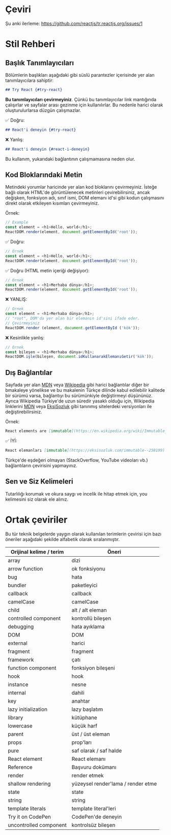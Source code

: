 # Çeviri

Şu anki ilerleme: https://github.com/reactjs/tr.reactjs.org/issues/1

# Stil Rehberi

## Başlık Tanımlayıcıları

Bölümlerin başlıkları aşağıdaki gibi süslü parantezler içerisinde yer alan tanımlayıcılara sahiptir:

```md
## Try React {#try-react}
```

**Bu tanımlayıcıları çevirmeyiniz**. Çünkü bu tanımlayıcılar link mantığında çalışırlar ve sayfalar arası gezinme için kullanılırlar. Bu nedenle harici olarak oluşturulurlarsa düzgün çalışmazlar. 

✅ Doğru:

```md
## React'i deneyin {#try-react}
```

❌ Yanlış:

```md
## React'i deneyin {#react-i-deneyin}
```

Bu kullanım, yukarıdaki bağlantının çalışmamasına neden olur.

## Kod Bloklarındaki Metin

Metindeki yorumlar haricinde yer alan kod bloklarını çevirmeyiniz. İsteğe bağlı olarak HTML'de görüntülenecek metinleri çevirebilirsiniz, ancak değişken, fonksiyon adı, sınıf ismi, DOM elemanı id'si gibi kodun çalışmasını direkt olarak etkileyen kısımları çevirmeyiniz. 

Örnek:
```js
// Example
const element = <h1>Hello, world</h1>;
ReactDOM.render(element, document.getElementById('root'));
```

✅ Doğru:

```js
// Örnek
const element = <h1>Hello, world</h1>;
ReactDOM.render(element, document.getElementById('root'));
```

✅ Doğru (HTML metin içeriği değişiyor):

```js
// Örnek
const element = <h1>Merhaba dünya</h1>;
ReactDOM.render(element, document.getElementById('root'));
```

❌ YANLIŞ:

```js
// Örnek
const element = <h1>Merhaba dünya</h1>;
// "root", DOM'da yer alan bir elemanın id'sini ifade eder.
// Çevirmeyiniz
ReactDOM.render (element, document.getElementById ('kök'));
```

❌ Kesinlikle yanlış:

```js
// Örnek
const bileşen = <h1>Merhaba dünya</h1>;
ReactDOM.işle(bileşen, document.idKullanarakElemanıGetir('kök'));
```

## Dış Bağlantılar

Sayfada yer alan [MDN] veya [Wikipedia] gibi harici bağlantılar diğer bir bmakaleye yönelikse ve bu makalenin Türkçe dilinde kabul edilebilir kalitede bir sürümü varsa, bağlantıyı bu sürümünkiyle değiştirmeyi düşününüz. Ayrıca Wikipedia Türkiye'de uzun süredir yasaklı olduğu için, Wikipedia linklerini [MDN] veya [EksiSozluk] gibi tanınmış sitelerdeki versiyonları ile değiştirebilirsiniz.

[MDN]: https://developer.mozilla.org/en-US/
[Wikipedia]: https://en.wikipedia.org/wiki/Main_Page
[EksiSozluk]: https://eksisozluk.com/

Örnek:

```md
React elements are [immutable](https://en.wikipedia.org/wiki/Immutable_object).
```

✅ İYİ:

```md
React elemanları [immutable](https://eksisozluk.com/immutable--258199)'dır.
```

Türkçe'de eşdeğeri olmayan (StackOverflow, YouTube videoları vb.) bağlantıların çevirisini yapmayınız.

## Sen ve Siz Kelimeleri

Tutarlılığı korumak ve okura saygı ve incelik ile hitap etmek için, you kelimesini siz olarak ele alınız.

# Ortak çeviriler

Bu tür teknik belgelerde yaygın olarak kullanılan terimlerin çevirisi için bazı öneriler aşağıdaki şekilde alfabetik olarak sıralanmıştır.

| Orijinal kelime / terim   | Öneri |
| ------------------------- | ---------- |
| array                     | dizi |
| arrow function            | ok fonksiyonu |
| bug                       | hata |
| bundler                   | paketleyici |
| callback                  | callback |
| camelCase                 | camelCase |
| child                     | alt / alt eleman |
| controlled component      | kontrollü bileşen |
| debugging                 | hata ayıklama |
| DOM                       | DOM |
| external                  | harici |
| fragment                  | fragment |
| framework                 | çatı |
| function component        | fonksiyon bileşeni |
| hook                      | hook |
| instance                  | nesne |
| internal                  | dahili |
| key                       | anahtar |
| lazy initialization       | lazy başlatım |
| library                   | kütüphane |
| lowercase                 | küçük harf |
| parent                    | üst / üst eleman |
| props                     | prop'ları |
| pure                      | saf olarak / saf halde |
| React element             | React elemanı |
| Reference                 | Başvuru dokümanı |
| render                    | render etmek |
| shallow rendering         | yüzeysel render'lama / render etme |
| state                     | state |
| string                    | string |
| template literals         | template literal'leri |
| Try it on CodePen         | CodePen'de deneyin |
| uncontrolled component    | kontrolsüz bileşen |
